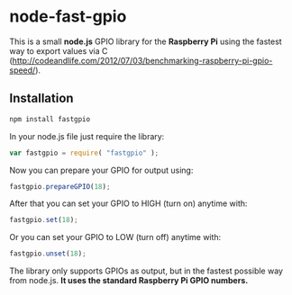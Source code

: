 node-fast-gpio
==============

This is a small **node.js** GPIO library for the **Raspberry Pi** using the fastest way to export values via C (http://codeandlife.com/2012/07/03/benchmarking-raspberry-pi-gpio-speed/).

## Installation

```sh
npm install fastgpio
```

In your node.js file just require the library:
```js
var fastgpio = require( "fastgpio" );
```

Now you can prepare your GPIO for output using:
```js
fastgpio.prepareGPIO(18);
```

After that you can set your GPIO to HIGH (turn on) anytime with:
```js
fastgpio.set(18);
```

Or you can set your GPIO to LOW (turn off) anytime with:
```js
fastgpio.unset(18);
```

The library only supports GPIOs as output, but in the fastest possible way from node.js.
**It uses the standard Raspberry Pi GPIO numbers.**